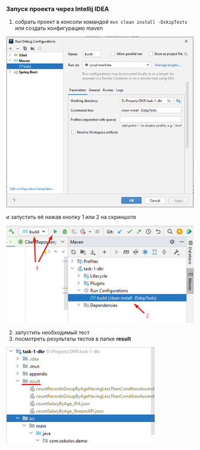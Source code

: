### Запуск проекта через Intellij IDEA

1. собрать проект в консоли командой `mvn clean install -DskipTests`
   или создать конфигурацию maven

![create-maven-build-config.png](appendix/readme-assets/create-maven-build-config.png)

и запустить её нажав кнопку 1 или 2 на скриншоте

![run-maven-build-config.png](appendix/readme-assets/run-maven-build-config.png)

2. запустить необходимый тест
3. посмотреть результаты тестов в папке **result**

![result-folder.png](appendix/readme-assets/result-folder.png)